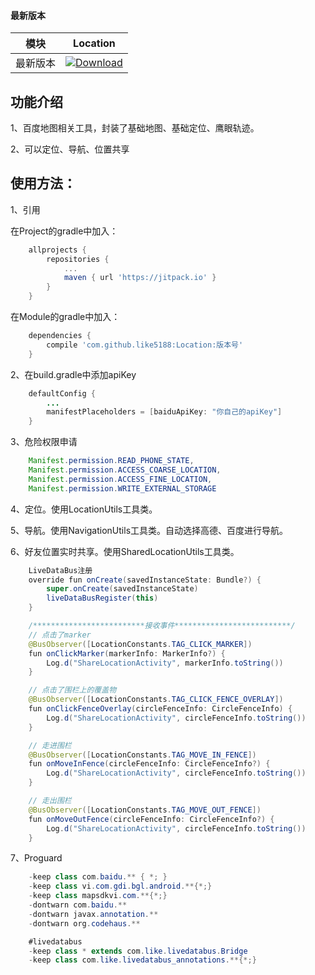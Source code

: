#### 最新版本

模块|Location
---|---
最新版本|[![Download](https://jitpack.io/v/like5188/Location.svg)](https://jitpack.io/#like5188/Location)

## 功能介绍

1、百度地图相关工具，封装了基础地图、基础定位、鹰眼轨迹。

2、可以定位、导航、位置共享

## 使用方法：

1、引用

在Project的gradle中加入：
```groovy
    allprojects {
        repositories {
            ...
            maven { url 'https://jitpack.io' }
        }
    }
```
在Module的gradle中加入：
```groovy
    dependencies {
        compile 'com.github.like5188:Location:版本号'
    }
```

2、在build.gradle中添加apiKey
```java
    defaultConfig {
        ...
        manifestPlaceholders = [baiduApiKey: "你自己的apiKey"]
    }
```

3、危险权限申请
```java
    Manifest.permission.READ_PHONE_STATE,
    Manifest.permission.ACCESS_COARSE_LOCATION,
    Manifest.permission.ACCESS_FINE_LOCATION,
    Manifest.permission.WRITE_EXTERNAL_STORAGE
```

4、定位。使用LocationUtils工具类。

5、导航。使用NavigationUtils工具类。自动选择高德、百度进行导航。

6、好友位置实时共享。使用SharedLocationUtils工具类。
```java
    LiveDataBus注册
    override fun onCreate(savedInstanceState: Bundle?) {
        super.onCreate(savedInstanceState)
        liveDataBusRegister(this)
    }

    /*************************接收事件**************************/
    // 点击了marker
    @BusObserver([LocationConstants.TAG_CLICK_MARKER])
    fun onClickMarker(markerInfo: MarkerInfo?) {
        Log.d("ShareLocationActivity", markerInfo.toString())
    }

    // 点击了围栏上的覆盖物
    @BusObserver([LocationConstants.TAG_CLICK_FENCE_OVERLAY])
    fun onClickFenceOverlay(circleFenceInfo: CircleFenceInfo) {
        Log.d("ShareLocationActivity", circleFenceInfo.toString())
    }

    // 走进围栏
    @BusObserver([LocationConstants.TAG_MOVE_IN_FENCE])
    fun onMoveInFence(circleFenceInfo: CircleFenceInfo?) {
        Log.d("ShareLocationActivity", circleFenceInfo.toString())
    }

    // 走出围栏
    @BusObserver([LocationConstants.TAG_MOVE_OUT_FENCE])
    fun onMoveOutFence(circleFenceInfo: CircleFenceInfo?) {
        Log.d("ShareLocationActivity", circleFenceInfo.toString())
    }
```

7、Proguard
```java
    -keep class com.baidu.** { *; }
    -keep class vi.com.gdi.bgl.android.**{*;}
    -keep class mapsdkvi.com.**{*;}
    -dontwarn com.baidu.**
    -dontwarn javax.annotation.**
    -dontwarn org.codehaus.**

    #livedatabus
    -keep class * extends com.like.livedatabus.Bridge
    -keep class com.like.livedatabus_annotations.**{*;}
```

